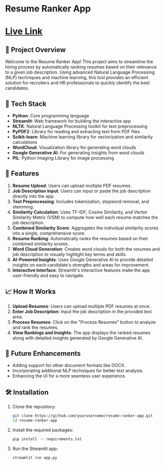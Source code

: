 # Resume Ranker App
# [Live Link](https://resume-ranker-3fhfyfjumerpbdetm7q7gu.streamlit.app/)
## 🚀 Project Overview

Welcome to the Resume Ranker App! This project aims to streamline the hiring process by automatically ranking resumes based on their relevance to a given job description. Using advanced Natural Language Processing (NLP) techniques and machine learning, this tool provides an efficient solution for recruiters and HR professionals to quickly identify the best candidates.

## 🔧 Tech Stack

- **Python**: Core programming language
- **Streamlit**: Web framework for building the interactive app
- **NLTK**: Natural Language Processing toolkit for text preprocessing
- **PyPDF2**: Library for reading and extracting text from PDF files
- **Scikit-learn**: Machine learning library for vectorization and similarity calculations
- **WordCloud**: Visualization library for generating word clouds
- **Google Generative AI**: For generating insights from word clouds
- **PIL**: Python Imaging Library for image processing

## 🌟 Features

1. **Resume Upload**: Users can upload multiple PDF resumes.
2. **Job Description Input**: Users can input or paste the job description directly into the app.
3. **Text Preprocessing**: Includes tokenization, stopword removal, and stemming.
4. **Similarity Calculation**: Uses TF-IDF, Cosine Similarity, and Vector Similarity Metric (VSM) to compute how well each resume matches the job description.
5. **Combined Similarity Score**: Aggregates the individual similarity scores into a single, comprehensive score.
6. **Resume Ranking**: Automatically ranks the resumes based on their combined similarity scores.
7. **Word Cloud Generation**: Creates word clouds for both the resumes and job description to visually highlight key terms and skills.
8. **AI-Powered Insights**: Uses Google Generative AI to provide detailed insights on each candidate's strengths and areas for improvement.
9. **Interactive Interface**: Streamlit's interactive features make the app user-friendly and easy to navigate.

## 📈 How It Works

1. **Upload Resumes**: Users can upload multiple PDF resumes at once.
2. **Enter Job Description**: Input the job description in the provided text area.
3. **Process Resumes**: Click on the "Process Resumes" button to analyze and rank the resumes.
4. **View Rankings and Insights**: The app displays the ranked resumes along with detailed insights generated by Google Generative AI.

## 🚀 Future Enhancements

- Adding support for other document formats like DOCX.
- Incorporating additional NLP techniques for better text analysis.
- Enhancing the UI for a more seamless user experience.

## 🛠️ Installation

1. Clone the repository:
   ```sh
   git clone https://github.com/yourusername/resume-ranker-app.git
   cd resume-ranker-app
2. Install the required packages:
   ```sh
   pip install -r requirements.txt
3. Run the Streamlit app:
    ```sh
    streamlit run app.py
